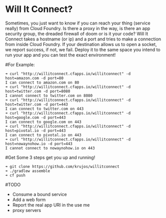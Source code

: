 Will It Connect?
================

Sometimes, you just want to know if you can reach your thing (service really) from Cloud Foundry. Is there a proxy in the way, is there an app security group, the dreaded firewall of doom or is it your code? Will It Connect takes a hostname (or ip) and a port and tries to make a connection from inside Cloud Foundry. If your destination allows us to open a socket, we report success, if not, we fail. Deploy it to the same space you intend to run your app and you can test the exact environment! 


#For Example: 

```
➜ curl "http://willitconnect.cfapps.io/willitconnect" -d host=amazon.com -d port=80 
I can connect to amazon.com on 80
➜ curl "http://willitconnect.cfapps.io/willitconnect" -d host=twitter.com -d port=8080 
I cannot connect to twitter.com on 8080
➜ curl "http://willitconnect.cfapps.io/willitconnect" -d host=twitter.com -d port=443
I can connect to twitter.com on 443
➜ curl "http://willitconnect.cfapps.io/willitconnect" -d host=google.com -d port=443 
I can connect to google.com on 443 
➜ curl "http://willitconnect.cfapps.io/willitconnect" -d host=pivotal.io -d port=443 
I can connect to pivotal.io on 443 
➜ curl "http://willitconnect.cfapps.io/willitconnect" -d host=nowaynohow.io -d port=443
I cannot connect to nowaynohow.io on 443 
```

#Get Some
3 steps get you up and running!

```
➜ git clone https://github.com/krujos/willitconnect
➜ ./gradlew assemble
➜ cf push
```

#TODO
* Consume a bound service
* Add a web form
* Report the real app URI in the use me
* proxy servers
